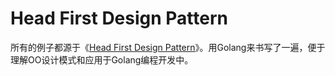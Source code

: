 # Head First Design Pattern

所有的例子都源于《[Head First Design Pattern](#hahah)》。用Golang来书写了一遍，便于理解OO设计模式和应用于Golang编程开发中。